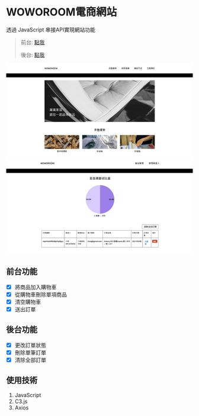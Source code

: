 # WOWOROOM電商網站

透過 JavaScript 串接API實現網站功能

>前台: [點我](https://jacky010080.github.io/WoWoRoom/front)
> 
> 後台: [點我](https://jacky010080.github.io/WoWoRoom/back)

![](image/frontExample.jpg)
![](image/backExample.jpg)

## 前台功能
- [x] 將商品加入購物車
- [x] 從購物車刪除單項商品
- [x] 清空購物車
- [x] 送出訂單

## 後台功能
- [x] 更改訂單狀態
- [x] 刪除單筆訂單
- [x] 清除全部訂單

## 使用技術

1. JavaScript
2. C3.js
3. Axios
